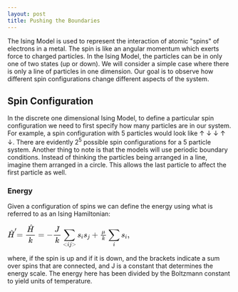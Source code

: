 ```yaml
---
layout: post
title: Pushing the Boundaries
---
```


The Ising Model is used to represent the interaction of atomic "spins" of electrons in a metal. The spin is like an angular momentum which exerts force to charged particles. In the Ising Model, the particles can be in only one of two states (up or down). We will consider a simple case where there is only a line of particles in one dimension.
Our goal is to observe how different spin configurations change different aspects of the system.

## Spin Configuration

In the discrete one dimensional Ising Model, to define a particular spin configuration we need to first specify how many particles are in our system. For example, a spin configuration with 5 particles would look like &#8593; &#8595; &#8595; &#8593; &#8595;. There are evidently 2<sup>5</sup> possible spin configurations for a 5 particle system. Another thing to note is that the models will use periodic boundary conditions. Instead of thinking the particles being arranged in a line, imagine them arranged in a circle. This allows the last particle to affect the first particle as well. 

### Energy

Given a configuration of spins we can define the energy using what is referred to as an Ising Hamiltonian:

<?xml version="1.0" encoding="UTF-8" standalone="no" ?>
<svg xmlns="http://www.w3.org/2000/svg" width="274.208px" height="54.488px" viewBox="0 -1682 15150.1 3010.6" xmlns:xlink="http://www.w3.org/1999/xlink" style=""><defs><path id="MJX-6-TEX-I-48" d="M228 637Q194 637 192 641Q191 643 191 649Q191 673 202 682Q204 683 219 683Q260 681 355 681Q389 681 418 681T463 682T483 682Q499 682 499 672Q499 670 497 658Q492 641 487 638H485Q483 638 480 638T473 638T464 637T455 637Q416 636 405 634T387 623Q384 619 355 500Q348 474 340 442T328 395L324 380Q324 378 469 378H614L615 381Q615 384 646 504Q674 619 674 627T617 637Q594 637 587 639T580 648Q580 650 582 660Q586 677 588 679T604 682Q609 682 646 681T740 680Q802 680 835 681T871 682Q888 682 888 672Q888 645 876 638H874Q872 638 869 638T862 638T853 637T844 637Q805 636 794 634T776 623Q773 618 704 340T634 58Q634 51 638 51Q646 48 692 46H723Q729 38 729 37T726 19Q722 6 716 0H701Q664 2 567 2Q533 2 504 2T458 2T437 1Q420 1 420 10Q420 15 423 24Q428 43 433 45Q437 46 448 46H454Q481 46 514 49Q520 50 522 50T528 55T534 64T540 82T547 110T558 153Q565 181 569 198Q602 330 602 331T457 332H312L279 197Q245 63 245 58Q245 51 253 49T303 46H334Q340 38 340 37T337 19Q333 6 327 0H312Q275 2 178 2Q144 2 115 2T69 2T48 1Q31 1 31 10Q31 12 34 24Q39 43 44 45Q48 46 59 46H65Q92 46 125 49Q139 52 144 61Q147 65 216 339T285 628Q285 635 228 637Z"></path><path id="MJX-6-TEX-N-5E" d="M112 560L249 694L257 686Q387 562 387 560L361 531Q359 532 303 581L250 627L195 580Q182 569 169 557T148 538L140 532Q138 530 125 546L112 560Z"></path><path id="MJX-6-TEX-N-2032" d="M79 43Q73 43 52 49T30 61Q30 68 85 293T146 528Q161 560 198 560Q218 560 240 545T262 501Q262 496 260 486Q259 479 173 263T84 45T79 43Z"></path><path id="MJX-6-TEX-N-3D" d="M56 347Q56 360 70 367H707Q722 359 722 347Q722 336 708 328L390 327H72Q56 332 56 347ZM56 153Q56 168 72 173H708Q722 163 722 153Q722 140 707 133H70Q56 140 56 153Z"></path><path id="MJX-6-TEX-I-6B" d="M121 647Q121 657 125 670T137 683Q138 683 209 688T282 694Q294 694 294 686Q294 679 244 477Q194 279 194 272Q213 282 223 291Q247 309 292 354T362 415Q402 442 438 442Q468 442 485 423T503 369Q503 344 496 327T477 302T456 291T438 288Q418 288 406 299T394 328Q394 353 410 369T442 390L458 393Q446 405 434 405H430Q398 402 367 380T294 316T228 255Q230 254 243 252T267 246T293 238T320 224T342 206T359 180T365 147Q365 130 360 106T354 66Q354 26 381 26Q429 26 459 145Q461 153 479 153H483Q499 153 499 144Q499 139 496 130Q455 -11 378 -11Q333 -11 305 15T277 90Q277 108 280 121T283 145Q283 167 269 183T234 206T200 217T182 220H180Q168 178 159 139T145 81T136 44T129 20T122 7T111 -2Q98 -11 83 -11Q66 -11 57 -1T48 16Q48 26 85 176T158 471L195 616Q196 629 188 632T149 637H144Q134 637 131 637T124 640T121 647Z"></path><path id="MJX-6-TEX-N-2212" d="M84 237T84 250T98 270H679Q694 262 694 250T679 230H98Q84 237 84 250Z"></path><path id="MJX-6-TEX-I-4A" d="M447 625Q447 637 354 637H329Q323 642 323 645T325 664Q329 677 335 683H352Q393 681 498 681Q541 681 568 681T605 682T619 682Q633 682 633 672Q633 670 630 658Q626 642 623 640T604 637Q552 637 545 623Q541 610 483 376Q420 128 419 127Q397 64 333 21T195 -22Q137 -22 97 8T57 88Q57 130 80 152T132 174Q177 174 182 130Q182 98 164 80T123 56Q115 54 115 53T122 44Q148 15 197 15Q235 15 271 47T324 130Q328 142 387 380T447 625Z"></path><path id="MJX-6-TEX-LO-2211" d="M60 948Q63 950 665 950H1267L1325 815Q1384 677 1388 669H1348L1341 683Q1320 724 1285 761Q1235 809 1174 838T1033 881T882 898T699 902H574H543H251L259 891Q722 258 724 252Q725 250 724 246Q721 243 460 -56L196 -356Q196 -357 407 -357Q459 -357 548 -357T676 -358Q812 -358 896 -353T1063 -332T1204 -283T1307 -196Q1328 -170 1348 -124H1388Q1388 -125 1381 -145T1356 -210T1325 -294L1267 -449L666 -450Q64 -450 61 -448Q55 -446 55 -439Q55 -437 57 -433L590 177Q590 178 557 222T452 366T322 544L56 909L55 924Q55 945 60 948Z"></path><path id="MJX-6-TEX-N-3C" d="M694 -11T694 -19T688 -33T678 -40Q671 -40 524 29T234 166L90 235Q83 240 83 250Q83 261 91 266Q664 540 678 540Q681 540 687 534T694 519T687 505Q686 504 417 376L151 250L417 124Q686 -4 687 -5Q694 -11 694 -19Z"></path><path id="MJX-6-TEX-I-69" d="M184 600Q184 624 203 642T247 661Q265 661 277 649T290 619Q290 596 270 577T226 557Q211 557 198 567T184 600ZM21 287Q21 295 30 318T54 369T98 420T158 442Q197 442 223 419T250 357Q250 340 236 301T196 196T154 83Q149 61 149 51Q149 26 166 26Q175 26 185 29T208 43T235 78T260 137Q263 149 265 151T282 153Q302 153 302 143Q302 135 293 112T268 61T223 11T161 -11Q129 -11 102 10T74 74Q74 91 79 106T122 220Q160 321 166 341T173 380Q173 404 156 404H154Q124 404 99 371T61 287Q60 286 59 284T58 281T56 279T53 278T49 278T41 278H27Q21 284 21 287Z"></path><path id="MJX-6-TEX-I-6A" d="M297 596Q297 627 318 644T361 661Q378 661 389 651T403 623Q403 595 384 576T340 557Q322 557 310 567T297 596ZM288 376Q288 405 262 405Q240 405 220 393T185 362T161 325T144 293L137 279Q135 278 121 278H107Q101 284 101 286T105 299Q126 348 164 391T252 441Q253 441 260 441T272 442Q296 441 316 432Q341 418 354 401T367 348V332L318 133Q267 -67 264 -75Q246 -125 194 -164T75 -204Q25 -204 7 -183T-12 -137Q-12 -110 7 -91T53 -71Q70 -71 82 -81T95 -112Q95 -148 63 -167Q69 -168 77 -168Q111 -168 139 -140T182 -74L193 -32Q204 11 219 72T251 197T278 308T289 365Q289 372 288 376Z"></path><path id="MJX-6-TEX-N-3E" d="M84 520Q84 528 88 533T96 539L99 540Q106 540 253 471T544 334L687 265Q694 260 694 250T687 235Q685 233 395 96L107 -40H101Q83 -38 83 -20Q83 -19 83 -17Q82 -10 98 -1Q117 9 248 71Q326 108 378 132L626 250L378 368Q90 504 86 509Q84 513 84 520Z"></path><path id="MJX-6-TEX-I-73" d="M131 289Q131 321 147 354T203 415T300 442Q362 442 390 415T419 355Q419 323 402 308T364 292Q351 292 340 300T328 326Q328 342 337 354T354 372T367 378Q368 378 368 379Q368 382 361 388T336 399T297 405Q249 405 227 379T204 326Q204 301 223 291T278 274T330 259Q396 230 396 163Q396 135 385 107T352 51T289 7T195 -10Q118 -10 86 19T53 87Q53 126 74 143T118 160Q133 160 146 151T160 120Q160 94 142 76T111 58Q109 57 108 57T107 55Q108 52 115 47T146 34T201 27Q237 27 263 38T301 66T318 97T323 122Q323 150 302 164T254 181T195 196T148 231Q131 256 131 289Z"></path><path id="MJX-6-TEX-N-2B" d="M56 237T56 250T70 270H369V420L370 570Q380 583 389 583Q402 583 409 568V270H707Q722 262 722 250T707 230H409V-68Q401 -82 391 -82H389H387Q375 -82 369 -68V230H70Q56 237 56 250Z"></path><path id="MJX-6-TEX-I-3BC" d="M58 -216Q44 -216 34 -208T23 -186Q23 -176 96 116T173 414Q186 442 219 442Q231 441 239 435T249 423T251 413Q251 401 220 279T187 142Q185 131 185 107V99Q185 26 252 26Q261 26 270 27T287 31T302 38T315 45T327 55T338 65T348 77T356 88T365 100L372 110L408 253Q444 395 448 404Q461 431 491 431Q504 431 512 424T523 412T525 402L449 84Q448 79 448 68Q448 43 455 35T476 26Q485 27 496 35Q517 55 537 131Q543 151 547 152Q549 153 557 153H561Q580 153 580 144Q580 138 575 117T555 63T523 13Q510 0 491 -8Q483 -10 467 -10Q446 -10 429 -4T402 11T385 29T376 44T374 51L368 45Q362 39 350 30T324 12T288 -4T246 -11Q199 -11 153 12L129 -85Q108 -167 104 -180T92 -202Q76 -216 58 -216Z"></path><path id="MJX-6-TEX-N-2C" d="M78 35T78 60T94 103T137 121Q165 121 187 96T210 8Q210 -27 201 -60T180 -117T154 -158T130 -185T117 -194Q113 -194 104 -185T95 -172Q95 -168 106 -156T131 -126T157 -76T173 -3V9L172 8Q170 7 167 6T161 3T152 1T140 0Q113 0 96 17Z"></path></defs><g stroke="currentColor" fill="currentColor" stroke-width="0" transform="matrix(1 0 0 -1 0 0)"><g data-mml-node="math"><g data-mml-node="mstyle"><g data-mml-node="msup"><g data-mml-node="TeXAtom"><g data-mml-node="mover"><g data-mml-node="mi"><use xlink:href="#MJX-6-TEX-I-48"></use></g><g data-mml-node="mo" transform="translate(292.4, 212)"><use xlink:href="#MJX-6-TEX-N-5E"></use></g></g></g><g data-mml-node="mo" transform="translate(888, 733.1) scale(0.707)"><use xlink:href="#MJX-6-TEX-N-2032"></use></g></g><g data-mml-node="mo" transform="translate(1132.5, 0)"><use xlink:href="#MJX-6-TEX-N-3D"></use></g><g data-mml-node="mfrac" transform="translate(2188.2, 0)"><g data-mml-node="TeXAtom" transform="translate(220, 676)"><g data-mml-node="mover"><g data-mml-node="mi"><use xlink:href="#MJX-6-TEX-I-48"></use></g><g data-mml-node="mo" transform="translate(292.4, 212)"><use xlink:href="#MJX-6-TEX-N-5E"></use></g></g></g><g data-mml-node="mi" transform="translate(403.5, -686)"><use xlink:href="#MJX-6-TEX-I-6B"></use></g><rect width="1088" height="60" x="120" y="220"></rect></g><g data-mml-node="mo" transform="translate(3794, 0)"><use xlink:href="#MJX-6-TEX-N-3D"></use></g><g data-mml-node="mo" transform="translate(4849.8, 0)"><use xlink:href="#MJX-6-TEX-N-2212"></use></g><g data-mml-node="mfrac" transform="translate(5627.8, 0)"><g data-mml-node="mi" transform="translate(220, 676)"><use xlink:href="#MJX-6-TEX-I-4A"></use></g><g data-mml-node="mi" transform="translate(276, -686)"><use xlink:href="#MJX-6-TEX-I-6B"></use></g><rect width="833" height="60" x="120" y="220"></rect></g><g data-mml-node="munder" transform="translate(6867.5, 0)"><g data-mml-node="mo" transform="translate(95.8, 0)"><use xlink:href="#MJX-6-TEX-LO-2211"></use></g><g data-mml-node="TeXAtom" transform="translate(0, -1084.4) scale(0.707)"><g data-mml-node="mo"><use xlink:href="#MJX-6-TEX-N-3C"></use></g><g data-mml-node="mi" transform="translate(778, 0)"><use xlink:href="#MJX-6-TEX-I-69"></use></g><g data-mml-node="mi" transform="translate(1123, 0)"><use xlink:href="#MJX-6-TEX-I-6A"></use></g><g data-mml-node="mo" transform="translate(1535, 0)"><use xlink:href="#MJX-6-TEX-N-3E"></use></g></g></g><g data-mml-node="msub" transform="translate(8669.7, 0)"><g data-mml-node="mi"><use xlink:href="#MJX-6-TEX-I-73"></use></g><g data-mml-node="mi" transform="translate(469, -150) scale(0.707)"><use xlink:href="#MJX-6-TEX-I-69"></use></g></g><g data-mml-node="msub" transform="translate(9432.6, 0)"><g data-mml-node="mi"><use xlink:href="#MJX-6-TEX-I-73"></use></g><g data-mml-node="mi" transform="translate(469, -150) scale(0.707)"><use xlink:href="#MJX-6-TEX-I-6A"></use></g></g><g data-mml-node="mo" transform="translate(10465.2, 0)"><use xlink:href="#MJX-6-TEX-N-2B"></use></g><g data-mml-node="mstyle" transform="translate(11465.4, 0)"><g data-mml-node="mfrac"><g data-mml-node="mi" transform="translate(220, 492.7) scale(0.707)"><use xlink:href="#MJX-6-TEX-I-3BC"></use></g><g data-mml-node="mi" transform="translate(249, -345) scale(0.707)"><use xlink:href="#MJX-6-TEX-I-6B"></use></g><rect width="626.4" height="60" x="120" y="220"></rect></g></g><g data-mml-node="munder" transform="translate(12498.4, 0)"><g data-mml-node="mo"><use xlink:href="#MJX-6-TEX-LO-2211"></use></g><g data-mml-node="mi" transform="translate(600, -1084.4) scale(0.707)"><use xlink:href="#MJX-6-TEX-I-69"></use></g></g><g data-mml-node="msub" transform="translate(14109.1, 0)"><g data-mml-node="mi"><use xlink:href="#MJX-6-TEX-I-73"></use></g><g data-mml-node="mi" transform="translate(469, -150) scale(0.707)"><use xlink:href="#MJX-6-TEX-I-69"></use></g></g><g data-mml-node="mo" transform="translate(14872.1, 0)"><use xlink:href="#MJX-6-TEX-N-2C"></use></g></g></g></g></svg>

where,  if the  spin is up and  if it is down, and the brackets  indicate a sum over spins that are connected, and J is a constant that determines the energy scale. The energy here has been divided by the Boltzmann constant to yield units of temperature.
